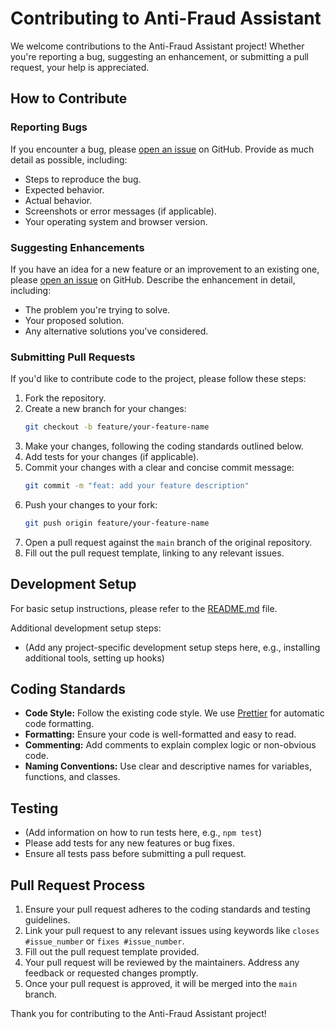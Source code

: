 # Contributing to Anti-Fraud Assistant

We welcome contributions to the Anti-Fraud Assistant project! Whether you're reporting a bug, suggesting an enhancement, or submitting a pull request, your help is appreciated.

## How to Contribute

### Reporting Bugs

If you encounter a bug, please [open an issue](https://github.com/your-username/anti-fraud-assistant/issues) on GitHub. Provide as much detail as possible, including:

- Steps to reproduce the bug.
- Expected behavior.
- Actual behavior.
- Screenshots or error messages (if applicable).
- Your operating system and browser version.

### Suggesting Enhancements

If you have an idea for a new feature or an improvement to an existing one, please [open an issue](https://github.com/your-username/anti-fraud-assistant/issues) on GitHub. Describe the enhancement in detail, including:

- The problem you're trying to solve.
- Your proposed solution.
- Any alternative solutions you've considered.

### Submitting Pull Requests

If you'd like to contribute code to the project, please follow these steps:

1. Fork the repository.
2. Create a new branch for your changes:
   ```bash
   git checkout -b feature/your-feature-name
   ```
3. Make your changes, following the coding standards outlined below.
4. Add tests for your changes (if applicable).
5. Commit your changes with a clear and concise commit message:
   ```bash
   git commit -m "feat: add your feature description"
   ```
6. Push your changes to your fork:
   ```bash
   git push origin feature/your-feature-name
   ```
7. Open a pull request against the `main` branch of the original repository.
8. Fill out the pull request template, linking to any relevant issues.

## Development Setup

For basic setup instructions, please refer to the [README.md](README.md) file.

Additional development setup steps:

- (Add any project-specific development setup steps here, e.g., installing additional tools, setting up hooks)

## Coding Standards

- **Code Style:** Follow the existing code style. We use [Prettier](https://prettier.io/) for automatic code formatting.
- **Formatting:** Ensure your code is well-formatted and easy to read.
- **Commenting:** Add comments to explain complex logic or non-obvious code.
- **Naming Conventions:** Use clear and descriptive names for variables, functions, and classes.

## Testing

- (Add information on how to run tests here, e.g., `npm test`)
- Please add tests for any new features or bug fixes.
- Ensure all tests pass before submitting a pull request.

## Pull Request Process

1. Ensure your pull request adheres to the coding standards and testing guidelines.
2. Link your pull request to any relevant issues using keywords like `closes #issue_number` or `fixes #issue_number`.
3. Fill out the pull request template provided.
4. Your pull request will be reviewed by the maintainers. Address any feedback or requested changes promptly.
5. Once your pull request is approved, it will be merged into the `main` branch.

Thank you for contributing to the Anti-Fraud Assistant project!

